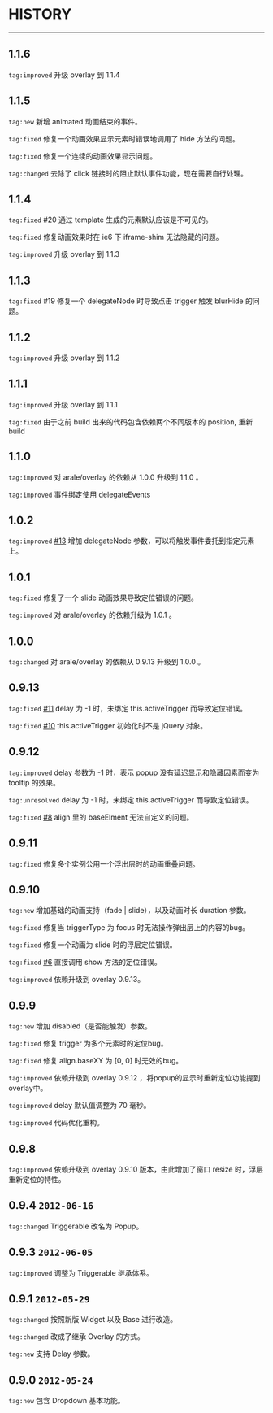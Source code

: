 # HISTORY

---

## 1.1.6

`tag:improved` 升级 overlay 到 1.1.4

## 1.1.5

`tag:new`  新增 animated 动画结束的事件。

`tag:fixed` 修复一个动画效果显示元素时错误地调用了 hide 方法的问题。

`tag:fixed` 修复一个连续的动画效果显示问题。

`tag:changed`  去除了 click 链接时的阻止默认事件功能，现在需要自行处理。

## 1.1.4

`tag:fixed` #20 通过 template 生成的元素默认应该是不可见的。

`tag:fixed` 修复动画效果时在 ie6 下 iframe-shim 无法隐藏的问题。

`tag:improved` 升级 overlay 到 1.1.3


## 1.1.3

`tag:fixed` #19 修复一个 delegateNode 时导致点击 trigger 触发 blurHide 的问题。

## 1.1.2

`tag:improved` 升级 overlay 到 1.1.2

## 1.1.1

`tag:improved` 升级 overlay 到 1.1.1

`tag:fixed` 由于之前 build 出来的代码包含依赖两个不同版本的 position, 重新 build


## 1.1.0

`tag:improved` 对 arale/overlay 的依赖从 1.0.0 升级到 1.1.0 。

`tag:improved` 事件绑定使用 delegateEvents

## 1.0.2

`tag:improved` [#13](https://github.com/aralejs/popup/issues/13) 增加 delegateNode 参数，可以将触发事件委托到指定元素上。

## 1.0.1

`tag:fixed` 修复了一个 slide 动画效果导致定位错误的问题。

`tag:improved` 对 arale/overlay 的依赖升级为 1.0.1 。

## 1.0.0

`tag:changed` 对 arale/overlay 的依赖从 0.9.13 升级到 1.0.0 。

## 0.9.13

`tag:fixed` [#11](https://github.com/aralejs/popup/issues/11) delay 为 -1 时，未绑定 this.activeTrigger 而导致定位错误。

`tag:fixed` [#10](https://github.com/aralejs/popup/issues/10) this.activeTrigger 初始化时不是 jQuery 对象。

## 0.9.12

`tag:improved` delay 参数为 -1 时，表示 popup 没有延迟显示和隐藏因素而变为 tooltip 的效果。

`tag:unresolved` delay 为 -1 时，未绑定 this.activeTrigger 而导致定位错误。

`tag:fixed` [#8](https://github.com/aralejs/popup/issues/8) align 里的 baseElment 无法自定义的问题。


## 0.9.11

`tag:fixed` 修复多个实例公用一个浮出层时的动画重叠问题。

## 0.9.10

`tag:new` 增加基础的动画支持（fade | slide），以及动画时长 duration 参数。

`tag:fixed` 修复当 triggerType 为 focus 时无法操作弹出层上的内容的bug。

`tag:fixed` 修复一个动画为 slide 时的浮层定位错误。

`tag:fixed` [#6](https://github.com/aralejs/popup/issues/6) 直接调用 show 方法的定位错误。

`tag:improved` 依赖升级到 overlay 0.9.13。


## 0.9.9

`tag:new` 增加 disabled（是否能触发）参数。

`tag:fixed` 修复 trigger 为多个元素时的定位bug。

`tag:fixed` 修复 align.baseXY 为 [0, 0] 时无效的bug。

`tag:improved` 依赖升级到 overlay 0.9.12 ，将popup的显示时重新定位功能提到overlay中。

`tag:improved` delay 默认值调整为 70 毫秒。

`tag:improved` 代码优化重构。

## 0.9.8 

`tag:improved` 依赖升级到 overlay 0.9.10 版本，由此增加了窗口 resize 时，浮层重新定位的特性。

## 0.9.4 `2012-06-16`

`tag:changed` Triggerable 改名为 Popup。

## 0.9.3 `2012-06-05`

`tag:improved` 调整为 Triggerable 继承体系。

## 0.9.1 `2012-05-29`

`tag:changed` 按照新版 Widget 以及 Base 进行改造。

`tag:changed` 改成了继承 Overlay 的方式。

`tag:new` 支持 Delay 参数。


## 0.9.0 `2012-05-24`

`tag:new` 包含 Dropdown 基本功能。
